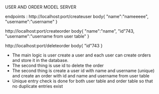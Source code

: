 USER AND ORDER MODEL SERVER

endpoints :
http://localhost:port/createuser
body{
"name":"nameeeee",
"username":"username"
}

http://localhost:port/createorder
body{
"name":"name",
"id"743,
"username":"username from user table"
}


http://localhost:port/deleteorder
body{
"id"743
}

- The main logic is user create a user and each user can create orders and store it in the database.
- The second thing is use id to delete the order
- The second thing is create a user id with name and username (unique) and create an order with id and name and username from user table
- Unique entry check is done for both user table and order table so that no duplicate entries exist 
